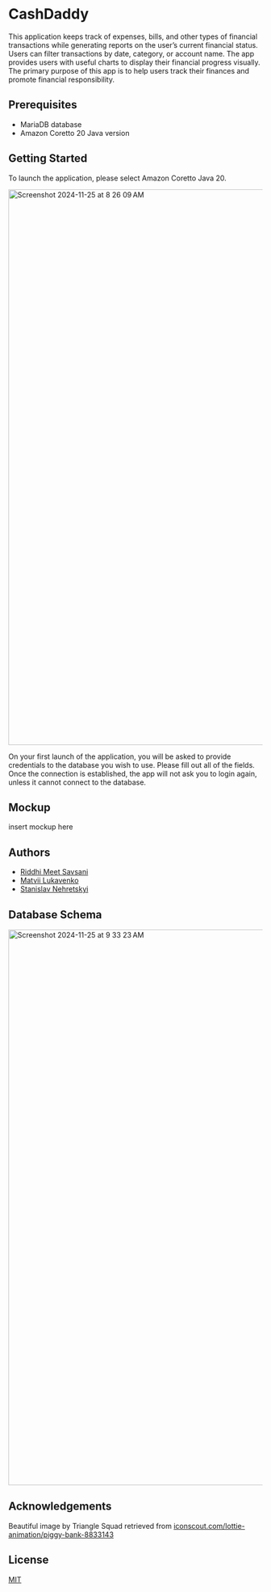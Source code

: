 
# CashDaddy

This application keeps track of expenses, bills, and other types of financial transactions while generating reports on the user’s current financial status. Users can filter transactions by date, category, or account name. The app provides users with useful charts to display their financial progress visually. The primary purpose of this app is to help users track their finances and promote financial responsibility.


## Prerequisites
- MariaDB database
- Amazon Coretto 20 Java version

## Getting Started
To launch the application, please select Amazon Coretto Java 20.

<img width="1099" alt="Screenshot 2024-11-25 at 8 26 09 AM" src="https://github.com/user-attachments/assets/c99a21ae-1c4b-4b4e-b781-542d1fae22b7">

On your first launch of the application, you will be asked to provide credentials to the database you wish to use. Please fill out all of the fields. Once the connection is established, the app will not ask you to login again, unless it cannot connect to the database.

## Mockup
insert mockup here

## Authors

- [Riddhi Meet Savsani](https://github.com/RiddhiMeetSavsani)
- [Matvii Lukavenko](https://github.com/MatviiLukavenko)
- [Stanislav Nehretskyi](https://github.com/snehretskyi)

## Database Schema
<img width="1099" alt="Screenshot 2024-11-25 at 9 33 23 AM" src="https://github.com/user-attachments/assets/5793f49c-1040-4f3c-bc89-2e22cab9174d">

  
## Acknowledgements

Beautiful image by Triangle Squad retrieved from [iconscout.com/lottie-animation/piggy-bank-8833143](https://iconscout.com/lottie-animation/piggy-bank-8833143)

## License

[MIT](https://choosealicense.com/licenses/mit/)

